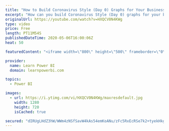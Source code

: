 ```yaml
---
title: "How to Build Coronavirus Style (Day 0) Graphs for Your Business using Power BI 📊"
excerpt: "How can you build Coronavirus Style (Day 0) graphs for your business data in Power BI? So you can compare items side-by-side even if they had different start dates? Example: - Projects with Different Start Dates - Employees with different Hire Dates - Advertising Campaigns with different Run Dates and"
originalUrl: https://youtube.com/watch?v=HXQCV0N4KWg
type: video
price: Free
length: PT11M54S
publishedDateTime: 2020-05-06T16:00:06Z
heat: 50

featuredContent: "<iframe width=\"800\" height=\"500\" frameborder=\"0\" src=\"https://www.youtube.com/embed/HXQCV0N4KWg\" allow=\"accelerometer; autoplay; encrypted-media; gyroscope; picture-in-picture\" allowfullscreen></iframe>"

provider:
  name: Learn Power BI
  domain: learnpowerbi.com

topics:
  - Power BI

images:
  - url: https://i.ytimg.com/vi/HXQCV0N4KWg/maxresdefault.jpg
    width: 1280
    height: 720
    isCached: true

secured: "dIRUgLHdZ3hW/WWm4zNSfSavW4kAs54emKoANu/zFc5RxEcRSe7k2+tyekHkgzQhlpPFdRoUuOU3ywG306H0orIeGPhctjKD6tcTg7dh79yWLUvnfURsqjIk/efWAPM9zcIciqUq4ouZdCN4MU69w/6eI1JkEVn3uaa+qAg36/5fBbl2XdTgoXI5VpecaeNSRKKrs6TT+TtW3PDVgYt7pOojNfzNIoOtlc/B5laaKW4C+mRyxiyVcWFQqSFM3UByzNIccVYr/o6HwVCQL76zBNqFroQuyROWOfM1lW/U4OFCOY616EqSdFGNDJA4vIgxPz+s5O9Ylf+yphOLI2Wejw/szJkF4cJ6RJuJxBl4SCUKPVkTD+tqe2Pq6MRjxtlEz+8w3BEMVNAf9VoHnlPOq2v3UXq5wjlJZ17xFDR4GbQ=;NUbjdZQ7e0OiOlk0oAHrRw=="
---
```


